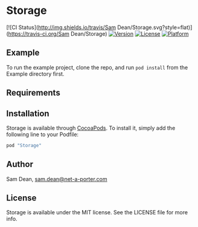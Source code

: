 # Storage

[![CI Status](http://img.shields.io/travis/Sam Dean/Storage.svg?style=flat)](https://travis-ci.org/Sam Dean/Storage)
[![Version](https://img.shields.io/cocoapods/v/Storage.svg?style=flat)](http://cocoapods.org/pods/Storage)
[![License](https://img.shields.io/cocoapods/l/Storage.svg?style=flat)](http://cocoapods.org/pods/Storage)
[![Platform](https://img.shields.io/cocoapods/p/Storage.svg?style=flat)](http://cocoapods.org/pods/Storage)

## Example

To run the example project, clone the repo, and run `pod install` from the Example directory first.

## Requirements

## Installation

Storage is available through [CocoaPods](http://cocoapods.org). To install
it, simply add the following line to your Podfile:

```ruby
pod "Storage"
```

## Author

Sam Dean, sam.dean@net-a-porter.com

## License

Storage is available under the MIT license. See the LICENSE file for more info.
